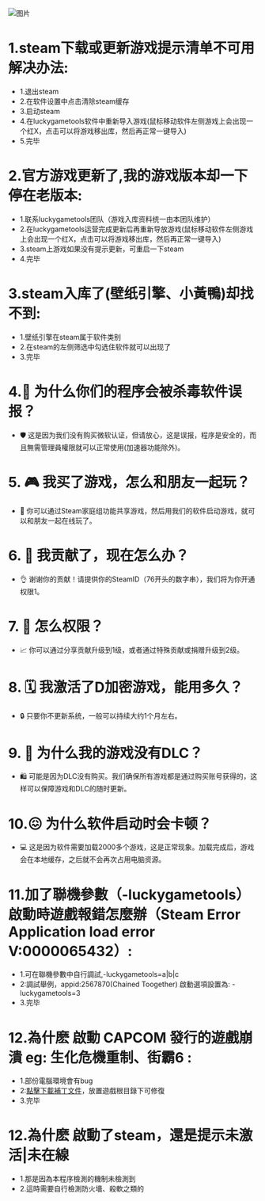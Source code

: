 ![图片](https://github.com/user-attachments/assets/c4113f5b-4a0f-4d11-953a-e0fa7f31ad45)<style>
body {
  background-image: url('background.jpg'); 
  background-size: cover; 
  background-position: center;
  background-repeat: no-repeat; 
  background-attachment: fixed; 
}
</style>
<script async src="https://pagead2.googlesyndication.com/pagead/js/adsbygoogle.js?client=ca-pub-7261994485465423"
     crossorigin="anonymous"></script>

# 1.steam下载或更新游戏提示清单不可用解决办法:
 - 1.退出steam
 - 2.在软件设置中点击清除steam缓存
 - 3.启动steam
 - 4.在luckygametools软件中重新导入游戏(鼠标移动软件左侧游戏上会出现一个红X，点击可以将游戏移出库，然后再正常一键导入)
 - 5.完毕

# 2.官方游戏更新了,我的游戏版本却一下停在老版本:
 - 1.联系luckygametools团队（游戏入库资料统一由本团队维护）
 - 2.在luckygametools运营完成更新后再重新导放游戏(鼠标移动软件左侧游戏上会出现一个红X，点击可以将游戏移出库，然后再正常一键导入)
 - 3.steam上游戏如果没有提示更新，可重启一下steam
 - 4.完毕

# 3.steam入库了(壁纸引擎、小黃鴨)却找不到:
 - 1.壁纸引擎在steam属于软件类别
 - 2.在steam的左侧筛选中勾选住软件就可以出现了
 - 3.完毕

# 4.🚨 为什么你们的程序会被杀毒软件误报？
 -  🛡️ 这是因为我们没有购买微软认证，但请放心，这是误报，程序是安全的，而且無需管理員權限就可以正常使用(加速器功能除外)。

# 5. 🎮 我买了游戏，怎么和朋友一起玩？
 - 👥 你可以通过Steam家庭组功能共享游戏，然后用我们的软件启动游戏，就可以和朋友一起在线玩了。

# 6. 📸 我贡献了，现在怎么办？
 - 👌 谢谢你的贡献！请提供你的SteamID（76开头的数字串），我们将为你开通权限1。

# 7. 🚀 怎么权限？
 -  📈 你可以通过分享贡献升级到1级，或者通过特殊贡献或捐赠升级到2级。
   
# 8. 🗓️ 我激活了D加密游戏，能用多久？
 -  🔒 只要你不更新系统，一般可以持续大约1个月左右。
   
# 9. 🤔 为什么我的游戏没有DLC？
 - 🛍️ 可能是因为DLC没有购买。我们确保所有游戏都是通过购买账号获得的，这样可以保障游戏和DLC的随时更新。
   
# 10.😖 为什么软件启动时会卡顿？
 - 💻 这是因为软件需要加载2000多个游戏，这是正常现象。加载完成后，游戏会在本地缓存，之后就不会再次占用电脑资源。

# 11.加了聯機參數（-luckygametools）啟動時遊戲報錯怎麼辦（Steam Error  Application load error V:0000065432）:
 - 1.可在聯機參數中自行調試,-luckygametools=a|b|c  
 - 2:調試舉例，appid:2567870(Chained Toogether)  啟動選項設置為: -luckygametools=3 
 - 3.完毕

# 12.為什麽 啟動  CAPCOM 發行的遊戲崩潰  eg: 生化危機重制、街霸6 :
 - 1.部份電腦環境會有bug 
 - 2:<a href="https://raw.githubusercontent.com/luckygametools/steam-cfg/main/gamePatch/reframework/dinput8.dll" target="_blank">點擊下載補丁文件</a>，放置遊戲根目錄下可修復
 - 3.完毕

# 12.為什麽 啟動了steam，還是提示未激活|未在線
 - 1.那是因為本程序檢測的機制未檢測到
 - 2.這時需要自行檢測防火墻、殺軟之類的
